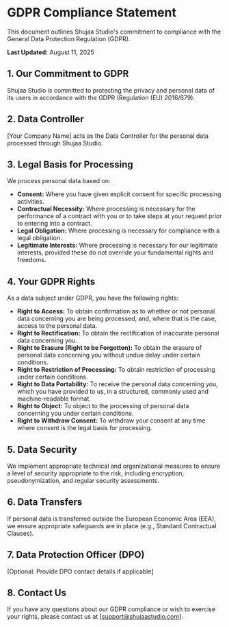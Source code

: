 # GDPR Compliance Statement

This document outlines Shujaa Studio's commitment to compliance with the General Data Protection Regulation (GDPR).

**Last Updated:** August 11, 2025

## 1. Our Commitment to GDPR

Shujaa Studio is committed to protecting the privacy and personal data of its users in accordance with the GDPR (Regulation (EU) 2016/679).

## 2. Data Controller

[Your Company Name] acts as the Data Controller for the personal data processed through Shujaa Studio.

## 3. Legal Basis for Processing

We process personal data based on:

*   **Consent:** Where you have given explicit consent for specific processing activities.
*   **Contractual Necessity:** Where processing is necessary for the performance of a contract with you or to take steps at your request prior to entering into a contract.
*   **Legal Obligation:** Where processing is necessary for compliance with a legal obligation.
*   **Legitimate Interests:** Where processing is necessary for our legitimate interests, provided these do not override your fundamental rights and freedoms.

## 4. Your GDPR Rights

As a data subject under GDPR, you have the following rights:

*   **Right to Access:** To obtain confirmation as to whether or not personal data concerning you are being processed, and, where that is the case, access to the personal data.
*   **Right to Rectification:** To obtain the rectification of inaccurate personal data concerning you.
*   **Right to Erasure (Right to be Forgotten):** To obtain the erasure of personal data concerning you without undue delay under certain conditions.
*   **Right to Restriction of Processing:** To obtain restriction of processing under certain conditions.
*   **Right to Data Portability:** To receive the personal data concerning you, which you have provided to us, in a structured, commonly used and machine-readable format.
*   **Right to Object:** To object to the processing of personal data concerning you under certain conditions.
*   **Right to Withdraw Consent:** To withdraw your consent at any time where consent is the legal basis for processing.

## 5. Data Security

We implement appropriate technical and organizational measures to ensure a level of security appropriate to the risk, including encryption, pseudonymization, and regular security assessments.

## 6. Data Transfers

If personal data is transferred outside the European Economic Area (EEA), we ensure appropriate safeguards are in place (e.g., Standard Contractual Clauses).

## 7. Data Protection Officer (DPO)

[Optional: Provide DPO contact details if applicable]

## 8. Contact Us

If you have any questions about our GDPR compliance or wish to exercise your rights, please contact us at [support@shujaastudio.com].
